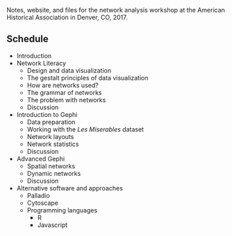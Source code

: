 Notes, website, and files for the network analysis workshop at the American Historical Association in Denver, CO, 2017.

## Schedule

- Introduction
- Network Literacy
  - Design and data visualization
  - The gestalt principles of data visualization
  - How are networks used?
  - The grammar of networks
  - The problem with networks
  - Discussion
- Introduction to Gephi
  - Data preparation
  - Working with the *Les Miserables* dataset
  - Network layouts
  - Network statistics
  - Discussion
- Advanced Gephi
  - Spatial networks
  - Dynamic networks
  - Discussion
- Alternative software and approaches
  - Palladio
  - Cytoscape
  - Programming languages
      - R
      - Javascript
